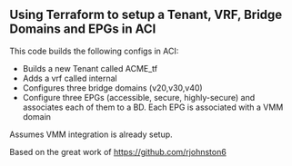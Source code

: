 Using Terraform to setup a Tenant, VRF, Bridge Domains and EPGs in ACI
----------------------------------------------------------------------

This code builds the following configs in ACI:
- Builds a new Tenant called ACME_tf
- Adds a vrf called internal
- Configures three bridge domains (v20,v30,v40)
- Configure three EPGs (accessible, secure, highly-secure) and associates each of them to a BD. Each EPG is associated with a VMM domain

Assumes VMM integration is already setup.

Based on the great work of https://github.com/rjohnston6